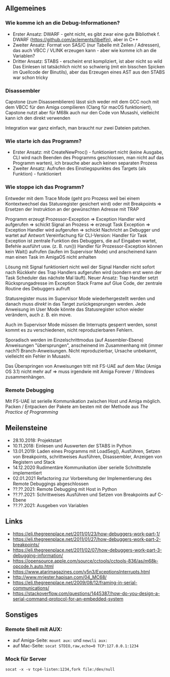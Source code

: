 ## Allgemeines

### Wie komme ich an die Debug-Informationen? 
* Erster Ansatz: DWARF - geht nicht, es gibt zwar eine gute Bibliothek f. DWARF (https://github.com/aclements/libelfin), aber in C++
* Zweiter Ansatz: Format von SAS/C (nur Tabelle mit Zeilen / Adressen), das auch VBCC / VLINK erzeugen kann - aber wie komme ich an die Variablen?
* Dritter Ansatz: STABS - erscheint erst kompliziert, ist aber nicht so wild
Das Einlesen ist tatsächlich nicht so schwierig (mit ein bisschen Spicken im Quellcode der Binutils), aber das Erzeugen eines AST aus den STABS war schon tricky


### Disassembler
Capstone (zum Disassemblieren) lässt sich weder mit dem GCC noch mit dem VBCC für den Amiga compilieren (Clang für macOS funktioniert), Capstone nutzt aber für M68k auch nur den Code von Musashi, vielleicht kann ich den direkt verwenden

Integration war ganz einfach, man braucht nur zwei Dateien patchen.


### Wie starte ich das Programm?
* Erster Ansatz: mit CreateNewProc() - funktioniert nicht (keine Ausgabe, CLI wird nach Beenden des Programms geschlossen, man nicht auf das Programm warten), ich brauche aber auch keinen separaten Prozess
* Zweiter Ansatz: Aufrufen des Einstiegspunktes des Targets (als Funktion) - funktioniert


### Wie stoppe ich das Programm?
Entweder mit dem Trace Mode (geht pro Prozess weil bei einem Kontextwechsel das Statusregister gesichert wird) oder mit Breakpoints => Ersetzen der Instruktion an der gewünschten Adresse mit TRAP

Programm erzeugt Prozessor-Exception => Exception Handler wird aufgerufen => schickt Signal an Prozess => erzeugt Task Exception => Exception Handler wird aufgerufen => schickt Nachricht an Debugger und wartet auf Antwort
Vereinfachung für CLI-Version: Handler für Task Exception ist zentrale Funktion des Debuggers, die auf Eingaben wartet, Befehle ausführt usw. (z. B. run())
Handler für Prozessor-Exception können kein Wait() aufrufen (laufen im Supervisor Mode) und anscheinend kann man einen Task im AmigaOS nicht anhalten

Lösung mit Signal funktioniert nicht weil der Signal Handler nicht sofort nach Rückkehr des Trap Handlers aufgerufen wird (sondern erst wenn der Task Scheduler das nächste Mal läuft).
Neuer Ansatz: Trap Handler setzt Rücksprungadresse im Exception Stack Frame auf Glue Code, der zentrale Routine des Debuggers aufruft

Statusregister muss im Supervisor Mode wiederhergestellt werden und danach muss *direkt* in das Target zurückgesprungen werden. Jede Anweisung im User Mode könnte das Statusregister schon wieder verändern, auch z. B. ein move.

Auch im Supervisor Mode müssen die Interrupts gesperrt werden, sonst kommt es zu verschiedenen, nicht reproduzierbaren Fehlern.

Sporadisch werden im Einzelschrittmodus (auf Assembler-Ebene) Anweisungen "übersprungen", anscheinend im Zusammenhang mit (immer nach?) Branch-Anweisungen. Nicht reproduzierbar, Ursache unbekannt, vielleicht ein Fehler in Musashi.

Das Überspringen von Anweisungen tritt mit FS-UAE auf dem Mac (Amiga OS 3.1) nicht mehr auf => muss irgendwie mit Amiga Forever / Windows zusammenhängen.


### Remote Debugging
Mit FS-UAE ist serielle Kommunikation zwischen Host und Amiga möglich. Packen / Entpacken der Pakete am besten mit der Methode aus _The Practice of Programming_


## Meilensteine
* 28.10.2018:   Projektstart
* 10.11.2018:   Einlesen und Auswerten der STABS in Python
* 13.01.2019:   Laden eines Programms mit LoadSeg(), Ausführen, Setzen von Breakpoints, schrittweises Ausführen, Disassembler, Anzeigen von Registern und Stack
* 14.12.2020    Rudimentäre Kommunikation über serielle Schnittstelle implementiert
* 02.01.2021    Refactoring zur Vorbereitung der Implementierung des Remote Debuggings abgeschlossen
* ??.??.2021:   Remote Debugging mit Host in Python
* ??.??.2021:   Schrittweises Ausführen und Setzen von Breakpoints auf C-Ebene
* ??.??.2021:   Ausgeben von Variablen


## Links
* <https://eli.thegreenplace.net/2011/01/23/how-debuggers-work-part-1/>
* <https://eli.thegreenplace.net/2011/01/27/how-debuggers-work-part-2-breakpoints/>
* <https://eli.thegreenplace.net/2011/02/07/how-debuggers-work-part-3-debugging-information/>
* <https://opensource.apple.com/source/cctools/cctools-836/as/m68k-opcode.h.auto.html>
* <https://www.atarimagazines.com/v5n3/ExceptionsInterrupts.html>
* <http://www.mrjester.hapisan.com/04_MC68/>
* <https://eli.thegreenplace.net/2009/08/12/framing-in-serial-communications/>
* <https://stackoverflow.com/questions/1445387/how-do-you-design-a-serial-command-protocol-for-an-embedded-system>


## Sonstiges

### Remote Shell mit AUX:
* auf Amiga-Seite: `mount aux:` und `newcli aux:`
* auf Mac-Seite: `socat STDIO,raw,echo=0 TCP:127.0.0.1:1234`

### Mock für Server
`socat -x -v tcp4-listen:1234,fork file:/dev/null`